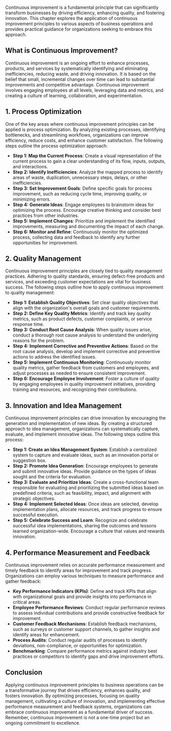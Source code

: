 
Continuous improvement is a fundamental principle that can significantly transform businesses by driving efficiency, enhancing quality, and fostering innovation. This chapter explores the application of continuous improvement principles to various aspects of business operations and provides practical guidance for organizations seeking to embrace this approach.

**What is Continuous Improvement?**
-----------------------------------

Continuous improvement is an ongoing effort to enhance processes, products, and services by systematically identifying and eliminating inefficiencies, reducing waste, and driving innovation. It is based on the belief that small, incremental changes over time can lead to substantial improvements and competitive advantage. Continuous improvement involves engaging employees at all levels, leveraging data and metrics, and creating a culture of learning, collaboration, and experimentation.

**1. Process Optimization**
---------------------------

One of the key areas where continuous improvement principles can be applied is process optimization. By analyzing existing processes, identifying bottlenecks, and streamlining workflows, organizations can improve efficiency, reduce costs, and enhance customer satisfaction. The following steps outline the process optimization approach:

* **Step 1: Map the Current Process**: Create a visual representation of the current process to gain a clear understanding of its flow, inputs, outputs, and interactions.
* **Step 2: Identify Inefficiencies**: Analyze the mapped process to identify areas of waste, duplication, unnecessary steps, delays, or other inefficiencies.
* **Step 3: Set Improvement Goals**: Define specific goals for process improvement, such as reducing cycle time, improving quality, or minimizing errors.
* **Step 4: Generate Ideas**: Engage employees to brainstorm ideas for optimizing the process. Encourage creative thinking and consider best practices from other industries.
* **Step 5: Implement Changes**: Prioritize and implement the identified improvements, measuring and documenting the impact of each change.
* **Step 6: Monitor and Refine**: Continuously monitor the optimized process, collecting data and feedback to identify any further opportunities for improvement.

**2. Quality Management**
-------------------------

Continuous improvement principles are closely tied to quality management practices. Adhering to quality standards, ensuring defect-free products and services, and exceeding customer expectations are vital for business success. The following steps outline how to apply continuous improvement to quality management:

* **Step 1: Establish Quality Objectives**: Set clear quality objectives that align with the organization's overall goals and customer requirements.
* **Step 2: Define Key Quality Metrics**: Identify and track key quality metrics, such as product defects, customer complaints, or service response time.
* **Step 3: Conduct Root Cause Analysis**: When quality issues arise, conduct a thorough root cause analysis to understand the underlying reasons for the problem.
* **Step 4: Implement Corrective and Preventive Actions**: Based on the root cause analysis, develop and implement corrective and preventive actions to address the identified issues.
* **Step 5: Implement Continuous Monitoring**: Continuously monitor quality metrics, gather feedback from customers and employees, and adjust processes as needed to ensure consistent improvement.
* **Step 6: Encourage Employee Involvement**: Foster a culture of quality by engaging employees in quality improvement initiatives, providing training and resources, and recognizing their contributions.

**3. Innovation and Idea Management**
-------------------------------------

Continuous improvement principles can drive innovation by encouraging the generation and implementation of new ideas. By creating a structured approach to idea management, organizations can systematically capture, evaluate, and implement innovative ideas. The following steps outline this process:

* **Step 1: Create an Idea Management System**: Establish a centralized system to capture and evaluate ideas, such as an innovation portal or suggestion box.
* **Step 2: Promote Idea Generation**: Encourage employees to generate and submit innovative ideas. Provide guidance on the types of ideas sought and the criteria for evaluation.
* **Step 3: Evaluate and Prioritize Ideas**: Create a cross-functional team responsible for evaluating and prioritizing the submitted ideas based on predefined criteria, such as feasibility, impact, and alignment with strategic objectives.
* **Step 4: Implement Selected Ideas**: Once ideas are selected, develop implementation plans, allocate resources, and track progress to ensure successful execution.
* **Step 5: Celebrate Success and Learn**: Recognize and celebrate successful idea implementations, sharing the outcomes and lessons learned organization-wide. Encourage a culture that values and rewards innovation.

**4. Performance Measurement and Feedback**
-------------------------------------------

Continuous improvement relies on accurate performance measurement and timely feedback to identify areas for improvement and track progress. Organizations can employ various techniques to measure performance and gather feedback:

* **Key Performance Indicators (KPIs)**: Define and track KPIs that align with organizational goals and provide insights into performance in critical areas.
* **Employee Performance Reviews**: Conduct regular performance reviews to assess individual contributions and provide constructive feedback for improvement.
* **Customer Feedback Mechanisms**: Establish feedback mechanisms, such as surveys or customer support channels, to gather insights and identify areas for enhancement.
* **Process Audits**: Conduct regular audits of processes to identify deviations, non-compliance, or opportunities for optimization.
* **Benchmarking**: Compare performance metrics against industry best practices or competitors to identify gaps and drive improvement efforts.

**Conclusion**
--------------

Applying continuous improvement principles to business operations can be a transformative journey that drives efficiency, enhances quality, and fosters innovation. By optimizing processes, focusing on quality management, cultivating a culture of innovation, and implementing effective performance measurement and feedback systems, organizations can embrace continuous improvement as a fundamental driver of success. Remember, continuous improvement is not a one-time project but an ongoing commitment to excellence.

